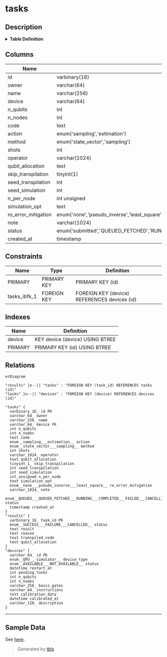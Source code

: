 # tasks

## Description

<details>
<summary><strong>Table Definition</strong></summary>

```sql
CREATE TABLE `tasks` (
  `id` varbinary(16) NOT NULL,
  `owner` varchar(64) COLLATE utf8mb4_unicode_ci NOT NULL,
  `name` varchar(256) COLLATE utf8mb4_unicode_ci DEFAULT NULL,
  `device` varchar(64) COLLATE utf8mb4_unicode_ci NOT NULL,
  `n_qubits` int DEFAULT NULL,
  `n_nodes` int DEFAULT NULL,
  `code` text COLLATE utf8mb4_unicode_ci NOT NULL,
  `action` enum('sampling','estimation') COLLATE utf8mb4_unicode_ci NOT NULL,
  `method` enum('state_vector','sampling') COLLATE utf8mb4_unicode_ci DEFAULT NULL,
  `shots` int DEFAULT NULL,
  `operator` varchar(1024) COLLATE utf8mb4_unicode_ci DEFAULT NULL,
  `qubit_allocation` text COLLATE utf8mb4_unicode_ci,
  `skip_transpilation` tinyint(1) NOT NULL DEFAULT '0',
  `seed_transpilation` int DEFAULT NULL,
  `seed_simulation` int DEFAULT NULL,
  `n_per_node` int unsigned DEFAULT NULL,
  `simulation_opt` text COLLATE utf8mb4_unicode_ci,
  `ro_error_mitigation` enum('none','pseudo_inverse','least_square') COLLATE utf8mb4_unicode_ci DEFAULT NULL,
  `note` varchar(1024) COLLATE utf8mb4_unicode_ci DEFAULT NULL,
  `status` enum('submitted','QUEUED_FETCHED','RUNNING','COMPLETED','FAILED','cancelling','CANCELLING_FETCHED','CANCELLED') COLLATE utf8mb4_unicode_ci NOT NULL DEFAULT 'submitted',
  `created_at` timestamp NULL DEFAULT CURRENT_TIMESTAMP,
  PRIMARY KEY (`id`),
  KEY `device` (`device`),
  CONSTRAINT `tasks_ibfk_1` FOREIGN KEY (`device`) REFERENCES `devices` (`id`)
) ENGINE=InnoDB DEFAULT CHARSET=utf8mb4 COLLATE=utf8mb4_unicode_ci
```

</details>

## Columns

| Name | Type | Default | Nullable | Extra Definition | Children | Parents | Comment |
| ---- | ---- | ------- | -------- | ---------------- | -------- | ------- | ------- |
| id | varbinary(16) |  | false |  | [results](results.md) |  |  |
| owner | varchar(64) |  | false |  |  |  |  |
| name | varchar(256) |  | true |  |  |  |  |
| device | varchar(64) |  | false |  |  | [devices](devices.md) |  |
| n_qubits | int |  | true |  |  |  |  |
| n_nodes | int |  | true |  |  |  |  |
| code | text |  | false |  |  |  |  |
| action | enum('sampling','estimation') |  | false |  |  |  |  |
| method | enum('state_vector','sampling') |  | true |  |  |  |  |
| shots | int |  | true |  |  |  |  |
| operator | varchar(1024) |  | true |  |  |  |  |
| qubit_allocation | text |  | true |  |  |  |  |
| skip_transpilation | tinyint(1) | 0 | false |  |  |  |  |
| seed_transpilation | int |  | true |  |  |  |  |
| seed_simulation | int |  | true |  |  |  |  |
| n_per_node | int unsigned |  | true |  |  |  |  |
| simulation_opt | text |  | true |  |  |  |  |
| ro_error_mitigation | enum('none','pseudo_inverse','least_square') |  | true |  |  |  |  |
| note | varchar(1024) |  | true |  |  |  |  |
| status | enum('submitted','QUEUED_FETCHED','RUNNING','COMPLETED','FAILED','cancelling','CANCELLING_FETCHED','CANCELLED') | submitted | false |  |  |  |  |
| created_at | timestamp | CURRENT_TIMESTAMP | true | DEFAULT_GENERATED |  |  |  |

## Constraints

| Name | Type | Definition |
| ---- | ---- | ---------- |
| PRIMARY | PRIMARY KEY | PRIMARY KEY (id) |
| tasks_ibfk_1 | FOREIGN KEY | FOREIGN KEY (device) REFERENCES devices (id) |

## Indexes

| Name | Definition |
| ---- | ---------- |
| device | KEY device (device) USING BTREE |
| PRIMARY | PRIMARY KEY (id) USING BTREE |

## Relations

```mermaid
erDiagram

"results" |o--|| "tasks" : "FOREIGN KEY (task_id) REFERENCES tasks (id)"
"tasks" }o--|| "devices" : "FOREIGN KEY (device) REFERENCES devices (id)"

"tasks" {
  varbinary_16_ id PK
  varchar_64_ owner
  varchar_256_ name
  varchar_64_ device FK
  int n_qubits
  int n_nodes
  text code
  enum__sampling___estimation__ action
  enum__state_vector___sampling__ method
  int shots
  varchar_1024_ operator
  text qubit_allocation
  tinyint_1_ skip_transpilation
  int seed_transpilation
  int seed_simulation
  int_unsigned n_per_node
  text simulation_opt
  enum__none___pseudo_inverse___least_square__ ro_error_mitigation
  varchar_1024_ note
  enum__QUEUED___QUEUED_FETCHED___RUNNING___COMPLETED___FAILED___CANCELLING___CANCELLING_FETCHED___CANCELLED__ status
  timestamp created_at
}
"results" {
  varbinary_16_ task_id PK
  enum__SUCCESS___FAILURE___CANCELLED__ status
  text result
  text reason
  text transpiled_code
  text qubit_allocation
}
"devices" {
  varchar_64_ id PK
  enum__QPU___simulator__ device_type
  enum__AVAILABLE___NOT_AVAILABLE__ status
  datetime restart_at
  int pending_tasks
  int n_qubits
  int n_nodes
  varchar_256_ basis_gates
  varchar_64_ instructions
  text calibration_data
  datetime calibrated_at
  varchar_128_ description
}
```

---

## Sample Data

See [here](../sample/schema/tasks.csv).

> Generated by [tbls](https://github.com/k1LoW/tbls)
